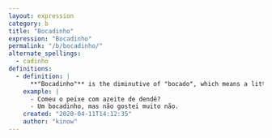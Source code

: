 ```yaml
---
layout: expression
category: b
title: "Bocadinho"
expression: "Bocadinho"
permalink: "/b/bocadinho/"
alternate_spellings:
  - cadinho
definitions:
  - definition: |
      **"Bocadinho"** is the diminutive of "bocado", which means a little.
    example: |
      - Comeu o peixe com azeite de dendê?
      - Um bocadinho, mas não gostei muito não.
    created: "2020-04-11T14:12:35"
    author: "kinow"
---
```

